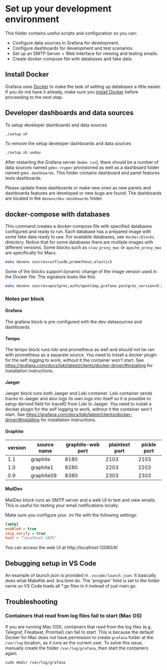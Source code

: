 # Set up your development environment

This folder contains useful scripts and configuration so you can:

- Configure data sources in Grafana for development.
- Configure dashboards for development and test scenarios.
- Set up an SMTP Server + Web Interface for viewing and testing emails.
- Create docker-compose file with databases and fake data.

## Install Docker

Grafana uses [Docker](https://docker.com) to make the task of setting up databases a little easier. If you do not have it already, make sure you [install Docker](https://docs.docker.com/docker-for-mac/install/) before proceeding to the next step.

## Developer dashboards and data sources

To setup developer dashboards and data sources
```bash
./setup.sh
```

To remove the setup developer dashboards and data sources
```bash
./setup.sh undev
```

After restarting the Grafana server (`make run`), there should be a number of data sources named `gdev-<type>` provisioned as well as
a dashboard folder named `gdev dashboards`. This folder contains dashboard and panel features tests dashboards. 

Please update these dashboards or make new ones as new panels and dashboards features are developed or new bugs are
found. The dashboards are located in the `devenv/dev-dashboards` folder. 

## docker-compose with databases

This command creates a docker-compose file with specified databases configured and ready to run. Each database has
a prepared image with some fake data ready to use. For available databases, see `docker/blocks` directory. Notice that
for some databases there are multiple images with different versions. Some blocks such as `slow_proxy_mac` or `apache_proxy_mac` are specifically for Macs.  

```bash
make devenv sources=influxdb,prometheus,elastic5
```

Some of the blocks support dynamic change of the image version used in the Docker file. The signature looks like this: 

```bash
make devenv sources=postgres,auth/openldap,grafana postgres_version=9.2 grafana_version=6.7.0-beta1
```


### Notes per block

#### Grafana
The grafana block is pre-configured with the dev-datasources and dashboards.

#### Tempo
The tempo block runs loki and prometheus as well and should not be ran with prometheus as a separate source. You need to install a docker plugin for the self logging to work, without it the container won't start. See https://grafana.com/docs/loki/latest/clients/docker-driver/#installing for installation instructions.

#### Jaeger
Jaeger block runs both Jaeger and Loki container. Loki container sends traces to Jaeger and also logs its own logs into itself so it is possible to setup derived field for traceID from Loki to Jaeger. You need to install a docker plugin for the self logging to work, without it the container won't start. See https://grafana.com/docs/loki/latest/clients/docker-driver/#installing for installation instructions.

#### Graphite

| version | source name | graphite-web port | plaintext port | pickle port |
|---------|-------------|-------------------|----------------|-------------|
| 1.1     | graphite    | 8180              | 2103           | 2103        |
| 1.0     | graphite1   | 8280              | 2203           | 2203        |
| 0.9     | graphite09  | 8380              | 2303           | 2303        |

#### MailDev

MailDev block runs an SMTP server and a web UI to test and view emails. This is useful for testing your email notifications locally.

Make sure you configure your .ini file with the following settings:

```ini
[smtp]
enabled = true
skip_verify = true
host = "localhost:1025"
```

You can access the web UI at http://localhost:12080/#/

## Debugging setup in VS Code
An example of launch.json is provided in `.vscode/launch.json`. It basically does what Makefile and .bra.toml do. The 'program' field is set to the folder name so VS Code loads all *.go files in it instead of just main.go.

## Troubleshooting

### Containers that read from log files fail to start (Mac OS)

If you are running Mac OSX, containers that read from the log files (e.g. Telegraf, Fileabeat, Promtail) can fail to start. This is because the default Docker for Mac does not have permission to create `grafana` folder at the `/var/log` location, as it runs as the current user. To solve this issue, manually create the folder `/var/log/grafana`, then start the containers again.

```
sudo mkdir /var/log/grafana
```
